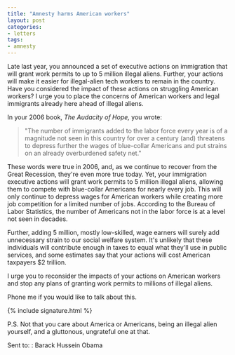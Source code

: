 ```yaml
---
title: "Amnesty harms American workers"
layout: post
categories:
- letters
tags:
- amnesty
---
```


Late last year, you announced a set of executive actions on immigration that will grant work permits to up to 5 million illegal aliens. Further, your actions will make it easier for illegal-alien tech workers to remain in the country. Have you considered the impact of these actions on struggling American workers? I urge you to place the concerns of American workers and legal immigrants already here ahead of illegal aliens.

In your 2006 book, *The Audacity of Hope,* you wrote:

> "The number of immigrants added to the labor force every year is of a magnitude not seen in this country for over a century (and) threatens to depress further the wages of blue-collar Americans and put strains on an already overburdened safety net."

These words were true in 2006, and, as we continue to recover from the Great Recession, they're even more true today. Yet, your immigration executive actions will grant work permits to 5 million illegal aliens, allowing them to compete with blue-collar Americans for nearly every job. This will only continue to depress wages for American workers while creating more job competition for a limited number of jobs. According to the Bureau of Labor Statistics, the number of Americans not in the labor force is at a level not seen in decades.

Further, adding 5 million, mostly low-skilled, wage earners will surely add unnecessary strain to our social welfare system. It's unlikely that these individuals will contribute enough in taxes to equal what they'll use in public services, and some estimates say that your actions will cost American taxpayers $2 trillion.

I urge you to reconsider the impacts of your actions on American workers and stop any plans of granting work permits to millions of illegal aliens.

Phone me if you would like to talk about this.

{% include signature.html %}

P.S. Not that you care about America or Americans, being an illegal alien yourself, and a gluttonous, ungrateful one at that.

Sent to:
: Barack Hussein Obama
